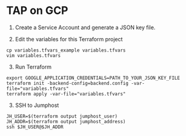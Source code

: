 # TAP on GCP

1. Create a Service Account and generate a JSON key file.

2. Edit the variables for this Terraform project
```
cp variables.tfvars_example variables.tfvars
vim variables.tfvars
```

3. Run Terraform
```
export GOOGLE_APPLICATION_CREDENTIALS=PATH_TO_YOUR_JSON_KEY_FILE
terraform init -backend-config=backend.config -var-file="variables.tfvars"
terraform apply -var-file="variables.tfvars"
```

3. SSH to Jumphost
```
JH_USER=$(terraform output jumphost_user)
JH_ADDR=$(terraform output jumphost_address)
ssh $JH_USER@$JH_ADDR
```

